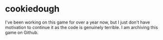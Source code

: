 # cookiedough
I've been working on this game for over a year now, but I just don't have motivation to continue it as the code is genuinely terrible. I am archiving this game on Github.
